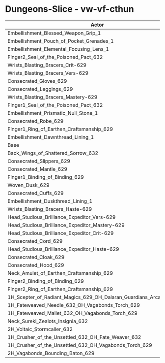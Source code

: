 # Dungeons-Slice - vw-vf-cthun
| Actor | DPS | Increase |
|---|:---:|:---:|
|Embellishment_Blessed_Weapon_Grip_1|1335590|3.57%|
|Embellishment_Pouch_of_Pocket_Grenades_1|1297701|0.63%|
|Embellishment_Elemental_Focusing_Lens_1|1294821|0.41%|
|Finger2_Seal_of_the_Poisoned_Pact_632|1292157|0.20%|
|Wrists_Blasting_Bracers_Crit-629|1291598|0.16%|
|Wrists_Blasting_Bracers_Vers-629|1291191|0.13%|
|Consecrated_Gloves_629|1291180|0.12%|
|Consecrated_Leggings_629|1290824|0.10%|
|Wrists_Blasting_Bracers_Mastery-629|1290672|0.09%|
|Finger1_Seal_of_the_Poisoned_Pact_632|1290614|0.08%|
|Embellishment_Prismatic_Null_Stone_1|1290286|0.06%|
|Consecrated_Robe_629|1290151|0.04%|
|Finger1_Ring_of_Earthen_Craftsmanship_629|1290121|0.04%|
|Embellishment_Dawnthread_Lining_1|1289710|0.01%|
|Base|1289571|0.00%|
|Back_Wings_of_Shattered_Sorrow_632|1289549|0.00%|
|Consecrated_Slippers_629|1289420|-0.01%|
|Consecrated_Mantle_629|1289372|-0.02%|
|Finger1_Binding_of_Binding_629|1289323|-0.02%|
|Woven_Dusk_629|1288768|-0.06%|
|Consecrated_Cuffs_629|1288716|-0.07%|
|Embellishment_Duskthread_Lining_1|1288544|-0.08%|
|Wrists_Blasting_Bracers_Haste-629|1287055|-0.20%|
|Head_Studious_Brilliance_Expeditor_Vers-629|1286949|-0.20%|
|Head_Studious_Brilliance_Expeditor_Mastery-629|1286427|-0.24%|
|Head_Studious_Brilliance_Expeditor_Crit-629|1285756|-0.30%|
|Consecrated_Cord_629|1285247|-0.34%|
|Head_Studious_Brilliance_Expeditor_Haste-629|1284670|-0.38%|
|Consecrated_Cloak_629|1283947|-0.44%|
|Consecrated_Hood_629|1283474|-0.47%|
|Neck_Amulet_of_Earthen_Craftsmanship_629|1282033|-0.58%|
|Finger2_Binding_of_Binding_629|1282005|-0.59%|
|Finger2_Ring_of_Earthen_Craftsmanship_629|1281783|-0.60%|
|1H_Scepter_of_Radiant_Magics_629_OH_Dalaran_Guardians_Arcanotool_632|1273426|-1.25%|
|1H_Fateweaved_Needle_632_OH_Vagabonds_Torch_629|1271287|-1.42%|
|1H_Fateweaved_Mallet_632_OH_Vagabonds_Torch_629|1270887|-1.45%|
|Neck_Sureki_Zealots_Insignia_632|1245879|-3.39%|
|2H_Voltaic_Stormcaller_632|1186363|-8.00%|
|1H_Crusher_of_the_Unsettled_632_OH_Fate_Weaver_632|1097000|-14.93%|
|1H_Crusher_of_the_Unsettled_632_OH_Vagabonds_Torch_629|1094527|-15.12%|
|2H_Vagabonds_Bounding_Baton_629|1059941|-17.81%|
